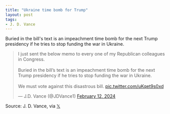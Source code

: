 ```yaml
---
title: "Ukraine time bomb for Trump"
layout: post
tags:
- J. D. Vance
---
```


Buried in the bill's text is an impeachment time bomb for the next Trump presidency if he tries to stop funding the war in Ukraine.

<blockquote class="twitter-tweet"><p lang="en" dir="ltr">I just sent the below memo to every one of my Republican colleagues in Congress.<br /><br />Buried in the bill’s text is an impeachment time bomb for the next Trump presidency if he tries to stop funding the war in Ukraine.<br /><br />We must vote against this disastrous bill. <a href="https://t.co/uKqet9s0xd">pic.twitter.com/uKqet9s0xd</a></p>&mdash; J.D. Vance (@JDVance1) <a href="https://twitter.com/JDVance1/status/1757053334781890703?ref_src=twsrc%5Etfw">February 12, 2024</a></blockquote> <script async src="https://platform.twitter.com/widgets.js" charset="utf-8"></script>

Source: J. D. Vance, via [𝕏](https://x.com)
